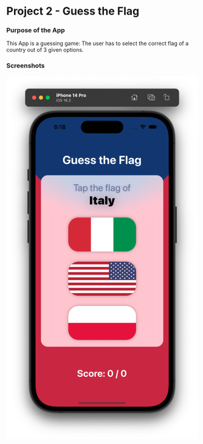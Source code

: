 # Project 2 - Guess the Flag

### Purpose of the App

This App is a guessing game: The user has to select the correct flag of a country out of 3 given options.

### Screenshots

![Screenshot 1](https://github.com/thomas-w12/100_Days_Of_SwiftUI/blob/26de94b6ddf05fd5703dd994c3d1ecd8e09f617b/03_Guess_the_Flag/GuessTheFlag/_DemoAssets/Screenshot1.png)
